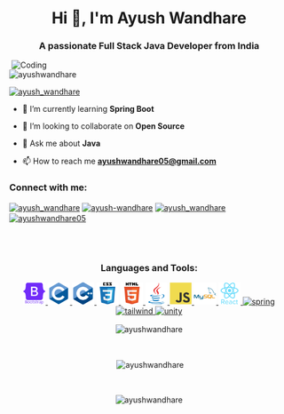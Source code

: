 <h1 align="center">Hi 👋, I'm Ayush Wandhare</h1>
<h3 align="center">A passionate Full Stack Java Developer from India</h3>
<img align="right" alt="Coding" width="500" src="https://media3.giphy.com/media/v1.Y2lkPTc5MGI3NjExNzh0dmx0OGZ2anNsaTFkMzBtczdydnV1aXd0ZzN6cW5vdWM1N2RlMiZlcD12MV9pbnRlcm5hbF9naWZfYnlfaWQmY3Q9Zw/qgQUggAC3Pfv687qPC/giphy.gif">

<p align="left"> <img src="https://komarev.com/ghpvc/?username=ayushwandhare&label=Profile%20views&color=0e75b6&style=flat" alt="ayushwandhare" /> </p>

<p align="left"> <a href="https://twitter.com/ayush_wandhare" target="blank"><img src="https://img.shields.io/twitter/follow/ayush_wandhare?logo=twitter&style=for-the-badge" alt="ayush_wandhare" /></a> </p>

- 🌱 I’m currently learning **Spring Boot**

- 👯 I’m looking to collaborate on **Open Source**

- 💬 Ask me about **Java**

- 📫 How to reach me **ayushwandhare05@gmail.com**

<h3 align="left">Connect with me:</h3>
<p align="left">
<a href="https://twitter.com/ayush_wandhare" target="blank"><img align="center" src="https://raw.githubusercontent.com/rahuldkjain/github-profile-readme-generator/master/src/images/icons/Social/twitter.svg" alt="ayush_wandhare" height="30" width="40" /></a>
<a href="https://linkedin.com/in/ayush-wandhare" target="blank"><img align="center" src="https://raw.githubusercontent.com/rahuldkjain/github-profile-readme-generator/master/src/images/icons/Social/linked-in-alt.svg" alt="ayush-wandhare" height="30" width="40" /></a>
<a href="https://instagram.com/ayush_wandhare" target="blank"><img align="center" src="https://raw.githubusercontent.com/rahuldkjain/github-profile-readme-generator/master/src/images/icons/Social/instagram.svg" alt="ayush_wandhare" height="30" width="40" /></a>
<a href="https://www.hackerrank.com/ayushwandhare05" target="blank"><img align="center" src="https://raw.githubusercontent.com/rahuldkjain/github-profile-readme-generator/master/src/images/icons/Social/hackerrank.svg" alt="ayushwandhare05" height="30" width="40" /></a>
</p>
<br>
<br>

<h3 align="center">Languages and Tools:</h3>
<p align="center"> <a href="https://getbootstrap.com" target="_blank" rel="noreferrer"> <img src="https://raw.githubusercontent.com/devicons/devicon/master/icons/bootstrap/bootstrap-plain-wordmark.svg" alt="bootstrap" width="40" height="40"/> </a> <a href="https://www.cprogramming.com/" target="_blank" rel="noreferrer"> <img src="https://raw.githubusercontent.com/devicons/devicon/master/icons/c/c-original.svg" alt="c" width="40" height="40"/> </a> <a href="https://www.w3schools.com/cpp/" target="_blank" rel="noreferrer"> <img src="https://raw.githubusercontent.com/devicons/devicon/master/icons/cplusplus/cplusplus-original.svg" alt="cplusplus" width="40" height="40"/> </a> <a href="https://www.w3schools.com/css/" target="_blank" rel="noreferrer"> <img src="https://raw.githubusercontent.com/devicons/devicon/master/icons/css3/css3-original-wordmark.svg" alt="css3" width="40" height="40"/> </a> <a href="https://www.w3.org/html/" target="_blank" rel="noreferrer"> <img src="https://raw.githubusercontent.com/devicons/devicon/master/icons/html5/html5-original-wordmark.svg" alt="html5" width="40" height="40"/> </a> <a href="https://www.java.com" target="_blank" rel="noreferrer"> <img src="https://raw.githubusercontent.com/devicons/devicon/master/icons/java/java-original.svg" alt="java" width="40" height="40"/> </a> <a href="https://developer.mozilla.org/en-US/docs/Web/JavaScript" target="_blank" rel="noreferrer"> <img src="https://raw.githubusercontent.com/devicons/devicon/master/icons/javascript/javascript-original.svg" alt="javascript" width="40" height="40"/> </a> <a href="https://www.mysql.com/" target="_blank" rel="noreferrer"> <img src="https://raw.githubusercontent.com/devicons/devicon/master/icons/mysql/mysql-original-wordmark.svg" alt="mysql" width="40" height="40"/> </a> <a href="https://reactjs.org/" target="_blank" rel="noreferrer"> <img src="https://raw.githubusercontent.com/devicons/devicon/master/icons/react/react-original-wordmark.svg" alt="react" width="40" height="40"/> </a> <a href="https://spring.io/" target="_blank" rel="noreferrer"> <img src="https://www.vectorlogo.zone/logos/springio/springio-icon.svg" alt="spring" width="40" height="40"/> </a> <a href="https://tailwindcss.com/" target="_blank" rel="noreferrer"> <img src="https://www.vectorlogo.zone/logos/tailwindcss/tailwindcss-icon.svg" alt="tailwind" width="40" height="40"/> </a> <a href="https://unity.com/" target="_blank" rel="noreferrer"> <img src="https://www.vectorlogo.zone/logos/unity3d/unity3d-icon.svg" alt="unity" width="40" height="40"/> </a> </p>


<p align="center"><img align="center" src="https://github-readme-stats.vercel.app/api/top-langs?username=ayushwandhare&show_icons=true&locale=en&layout=compact" alt="ayushwandhare" /></p>
<br>


<p align="center">&nbsp;<img align="center" src="https://github-readme-stats.vercel.app/api?username=ayushwandhare&show_icons=true&locale=en" alt="ayushwandhare" /></p>
<br>

<p align="center"><img align="center" src="https://github-readme-streak-stats.herokuapp.com/?user=ayushwandhare&" alt="ayushwandhare" /></p>
